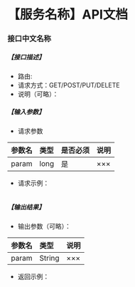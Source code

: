 # 【服务名称】API文档

### 接口中文名称

##### 【接口描述】

* 路由:
* 请求方式：GET/POST/PUT/DELETE
* 说明（可略）：

##### 【输入参数】

* 请求参数

|参数名|类型|是否必须|说明|
|:------|:------|:------|:------|
|param|long|是|×××

* 请求示例：

```
```

##### 【输出结果】

* 输出参数（可略）：

|参数名|类型|说明|
|:------|:------|:------|
|param|String|×××

* 返回示例：

```
```

